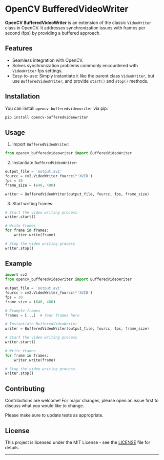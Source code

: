 # OpenCV BufferedVideoWriter

**OpenCV BufferedVideoWriter** is an extension of the classic `VideoWriter` class in OpenCV. It addresses synchronization issues with frames per second (fps) by providing a buffered approach.

## Features

- Seamless integration with OpenCV.
- Solves synchronization problems commonly encountered with `VideoWriter` fps settings.
- Easy-to-use: Simply instantiate it like the parent class `VideoWriter`, but use `BufferedVideoWriter`, and provide `start()` and `stop()` methods.

## Installation

You can install `opencv-bufferedvideowriter` via pip:

```bash
pip install opencv-bufferedvideowriter
```

## Usage

1. Import `BufferedVideoWriter`:

```python
from opencv_bufferedvideowriter import BufferedVideoWriter
```

2. Instantiate `BufferedVideoWriter`:

```python
output_file = 'output.avi'
fourcc = cv2.VideoWriter_fourcc(*'XVID')
fps = 30
frame_size = (640, 480)

writer = BufferedVideoWriter(output_file, fourcc, fps, frame_size)
```

3. Start writing frames:

```python
# Start the video writing process
writer.start()

# Write frames
for frame in frames:
    writer.write(frame)

# Stop the video writing process
writer.stop()
```

## Example

```python
import cv2
from opencv_bufferedvideowriter import BufferedVideoWriter

output_file = 'output.avi'
fourcc = cv2.VideoWriter_fourcc(*'XVID')
fps = 30
frame_size = (640, 480)

# Example frames
frames = [...]  # Your frames here

# Instantiate BufferedVideoWriter
writer = BufferedVideoWriter(output_file, fourcc, fps, frame_size)

# Start the video writing process
writer.start()

# Write frames
for frame in frames:
    writer.write(frame)

# Stop the video writing process
writer.stop()
```

## Contributing

Contributions are welcome! For major changes, please open an issue first to discuss what you would like to change.

Please make sure to update tests as appropriate.

## License

This project is licensed under the MIT License - see the [LICENSE](LICENSE) file for details.

---
